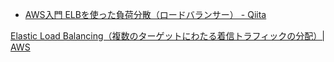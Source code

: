 - [AWS入門 ELBを使った負荷分散（ロードバランサー） - Qiita](https://qiita.com/tseno/items/2041e82a7f2f8e721a18)


[Elastic Load Balancing（複数のターゲットにわたる着信トラフィックの分配）| AWS](https://aws.amazon.com/jp/elasticloadbalancing/?whats-new-cards-elb.sort-by=item.additionalFields.postDateTime&whats-new-cards-elb.sort-order=desc)
